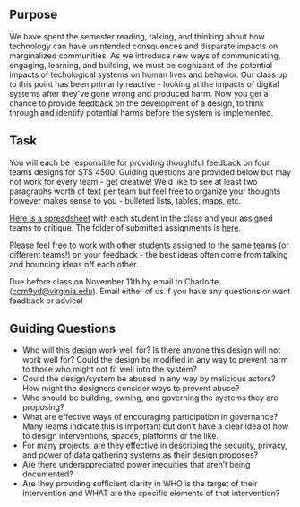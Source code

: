 
## Purpose
We have spent the semester reading, talking, and thinking about how technology can have unintended consquences and disparate impacts on marginalized communities. As we introduce new ways of communicating, engaging, learning, and building, we must be cognizant of the potential impacts of techological systems on human lives and behavior. Our class up to this point has been primarily reactive - looking at the impacts of digital systems after they've gone wrong and produced harm. Now you get a chance to provide feedback on the development of a design, to think through and identify potential harms before the system is implemented. 

## Task 
You will each be responsible for providing thoughtful feedback on four teams designs for STS 4500. Guiding questions are provided below but may not work for every team - get creative! We'd like to see at least two paragraphs worth of text per team but feel free to organize your thoughts however makes sense to you - bulleted lists, tables, maps, etc. 

[Here is a spreadsheet](https://docs.google.com/spreadsheets/d/1tyKHU1b0-PhgRc79XK2Sv5CC7MEc6zuOzvYPOdvAazg/edit?usp=sharing) with each student in the class and your assigned teams to critique. The folder of submitted assignments is [here](https://drive.google.com/drive/folders/1l2egZLFCVp1SacvDM_EtzfF5fBY2mQ7r?usp=sharing).


Please feel free to work with other students assigned to the same teams (or different teams!) on your feedback - the best ideas often come from talking and bouncing ideas off each other. 

Due before class on November 11th by email to Charlotte (ccm9yd@virginia.edu). Email either of us if you have any questions or want feedback or advice!

## Guiding Questions
- Who will this design work well for? Is there anyone this design will not work well for? Could the design be modified in any way to prevent harm to those who might not fit well into the system?
- Could the design/system be abused in any way by malicious actors? How might the designers consider ways to prevent abuse?
- Who should be building, owning, and governing the systems they are proposing?
- What are effective ways of encouraging participation in governance? Many teams indicate this is important but don’t have a clear idea of how to design interventions, spaces, platforms or the like.
- For many projects, are they effective in describing the security, privacy, and power of data gathering systems as their design proposes?
- Are there underappreciated power inequities that aren’t being documented?
- Are they providing sufficient clarity in WHO is the target of their intervention and WHAT are the specific elements of that intervention?

